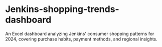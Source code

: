 # Jenkins-shopping-trends-dashboard
An Excel dashboard analyzing Jenkins' consumer shopping patterns for 2024, covering purchase habits, payment methods, and regional insights.
